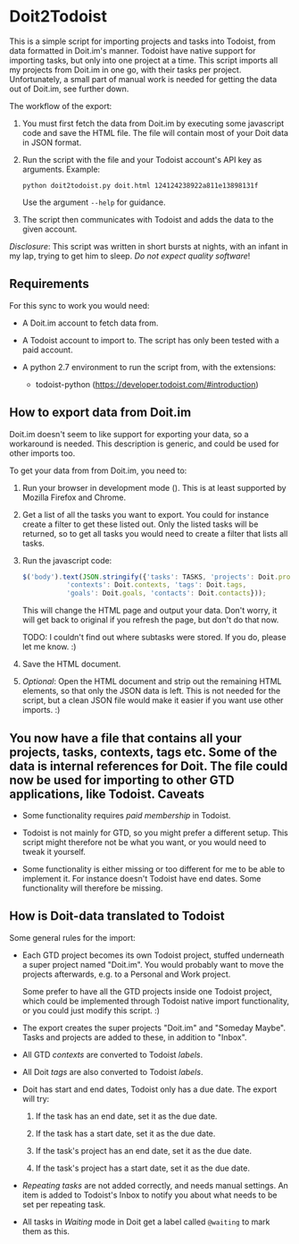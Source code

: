 Doit2Todoist
============

This is a simple script for importing projects and tasks into Todoist, from data
formatted in Doit.im's manner. Todoist have native support for importing tasks,
but only into one project at a time. This script imports all my projects from
Doit.im in one go, with their tasks per project.  Unfortunately, a small part of
manual work is needed for getting the data out of Doit.im, see further down.

The workflow of the export:

1. You must first fetch the data from Doit.im by executing some javascript code
   and save the HTML file. The file will contain most of your Doit data in JSON
   format.

2. Run the script with the file and your Todoist account's API key as arguments.
   Example:

   ```
   python doit2todoist.py doit.html 124124238922a811e13898131f
   ```

   Use the argument `--help` for guidance.

3. The script then communicates with Todoist and adds the data to the given
   account.

_Disclosure_: This script was written in short bursts at nights, with an infant
in my lap, trying to get him to sleep. _Do not expect quality software_!

Requirements
------------

For this sync to work you would need:

- A Doit.im account to fetch data from. 

- A Todoist account to import to. The script has only been tested with a paid
  account.

- A python 2.7 environment to run the script from, with the extensions:

    - todoist-python (https://developer.todoist.com/#introduction)

How to export data from Doit.im
-------------------------------

Doit.im doesn't seem to like support for exporting your data, so a workaround is
needed. This description is generic, and could be used for other imports too.

To get your data from from Doit.im, you need to:

1. Run your browser in development mode (<F12>). This is at least supported by
   Mozilla Firefox and Chrome.

2. Get a list of all the tasks you want to export. You could for instance create
   a filter to get these listed out. Only the listed tasks will be returned, so
   to get all tasks you would need to create a filter that lists all tasks.

3. Run the javascript code:

   ```javascript
   $('body').text(JSON.stringify({'tasks': TASKS, 'projects': Doit.projects,
              'contexts': Doit.contexts, 'tags': Doit.tags,
              'goals': Doit.goals, 'contacts': Doit.contacts}));
   ```

   This will change the HTML page and output your data. Don't worry, it will get
   back to original if you refresh the page, but don't do that now.

   TODO: I couldn't find out where subtasks were stored. If you do, please let
   me know. :)

4. Save the HTML document.

5. _Optional_: Open the HTML document and strip out the remaining HTML elements,
   so that only the JSON data is left. This is not needed for the script, but a
   clean JSON file would make it easier if you want use other imports. :)

You now have a file that contains all your projects, tasks, contexts, tags
etc. Some of the data is internal references for Doit. The file could now be
used for importing to other GTD applications, like Todoist.
Caveats
-------

- Some functionality requires *paid membership* in Todoist.

- Todoist is not mainly for GTD, so you might prefer a different setup. This
  script might therefore not be what you want, or you would need to tweak it
  yourself.

- Some functionality is either missing or too different for me to be able to
  implement it. For instance doesn't Todoist have end dates. Some functionality
  will therefore be missing.

How is Doit-data translated to Todoist
--------------------------------------

Some general rules for the import:

- Each GTD project becomes its own Todoist project, stuffed underneath a super
  project named "Doit.im". You would probably want to move the projects
  afterwards, e.g. to a Personal and Work project.

  Some prefer to have all the GTD projects inside one Todoist project, which
  could be implemented through Todoist native import functionality, or you could
  just modify this script. :)

- The export creates the super projects "Doit.im" and "Someday Maybe". Tasks and
  projects are added to these, in addition to "Inbox".

- All GTD _contexts_ are converted to Todoist _labels_.

- All Doit _tags_ are also converted to Todoist _labels_.

- Doit has start and end dates, Todoist only has a due date. The export will
  try:

   1. If the task has an end date, set it as the due date.

   2. If the task has a start date, set it as the due date.

   3. If the task's project has an end date, set it as the due date.

   4. If the task's project has a start date, set it as the due date.

- _Repeating tasks_ are not added correctly, and needs manual settings. An item
  is added to Todoist's Inbox to notify you about what needs to be set per
  repeating task.

- All tasks in _Waiting_ mode in Doit get a label called `@waiting` to mark
  them as this.

